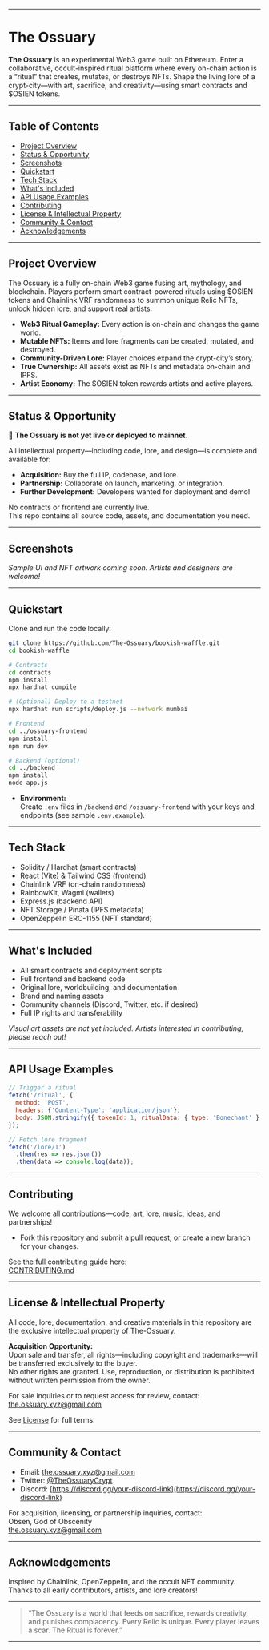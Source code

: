 
---

# The Ossuary

**The Ossuary** is an experimental Web3 game built on Ethereum. Enter a collaborative, occult-inspired ritual platform where every on-chain action is a “ritual” that creates, mutates, or destroys NFTs. Shape the living lore of a crypt-city—with art, sacrifice, and creativity—using smart contracts and $OSIEN tokens.

---

## Table of Contents

- [Project Overview](#project-overview)
- [Status & Opportunity](#status--opportunity)
- [Screenshots](#screenshots)
- [Quickstart](#quickstart)
- [Tech Stack](#tech-stack)
- [What's Included](#whats-included)
- [API Usage Examples](#api-usage-examples)
- [Contributing](#contributing)
- [License & Intellectual Property](#license--intellectual-property)
- [Community & Contact](#community--contact)
- [Acknowledgements](#acknowledgements)

---

## Project Overview

The Ossuary is a fully on-chain Web3 game fusing art, mythology, and blockchain. Players perform smart contract-powered rituals using $OSIEN tokens and Chainlink VRF randomness to summon unique Relic NFTs, unlock hidden lore, and support real artists.

- **Web3 Ritual Gameplay:** Every action is on-chain and changes the game world.
- **Mutable NFTs:** Items and lore fragments can be created, mutated, and destroyed.
- **Community-Driven Lore:** Player choices expand the crypt-city’s story.
- **True Ownership:** All assets exist as NFTs and metadata on-chain and IPFS.
- **Artist Economy:** The $OSIEN token rewards artists and active players.

---

## Status & Opportunity

🚧 **The Ossuary is not yet live or deployed to mainnet.**

All intellectual property—including code, lore, and design—is complete and available for:

- **Acquisition:** Buy the full IP, codebase, and lore.
- **Partnership:** Collaborate on launch, marketing, or integration.
- **Further Development:** Developers wanted for deployment and demo!

No contracts or frontend are currently live.  
This repo contains all source code, assets, and documentation you need.

---

## Screenshots

*Sample UI and NFT artwork coming soon. Artists and designers are welcome!*

---

## Quickstart

Clone and run the code locally:

```bash
git clone https://github.com/The-Ossuary/bookish-waffle.git
cd bookish-waffle

# Contracts
cd contracts
npm install
npx hardhat compile

# (Optional) Deploy to a testnet
npx hardhat run scripts/deploy.js --network mumbai

# Frontend
cd ../ossuary-frontend
npm install
npm run dev

# Backend (optional)
cd ../backend
npm install
node app.js
```

- **Environment:**  
  Create `.env` files in `/backend` and `/ossuary-frontend` with your keys and endpoints (see sample `.env.example`).

---

## Tech Stack

- Solidity / Hardhat (smart contracts)
- React (Vite) & Tailwind CSS (frontend)
- Chainlink VRF (on-chain randomness)
- RainbowKit, Wagmi (wallets)
- Express.js (backend API)
- NFT.Storage / Pinata (IPFS metadata)
- OpenZeppelin ERC-1155 (NFT standard)

---

## What's Included

- All smart contracts and deployment scripts
- Full frontend and backend code
- Original lore, worldbuilding, and documentation
- Brand and naming assets
- Community channels (Discord, Twitter, etc. if desired)
- Full IP rights and transferability

*Visual art assets are not yet included. Artists interested in contributing, please reach out!*

---

## API Usage Examples

```js
// Trigger a ritual
fetch('/ritual', {
  method: 'POST',
  headers: {'Content-Type': 'application/json'},
  body: JSON.stringify({ tokenId: 1, ritualData: { type: 'Bonechant' } })
});

// Fetch lore fragment
fetch('/lore/1')
  .then(res => res.json())
  .then(data => console.log(data));
```

---

## Contributing

We welcome all contributions—code, art, lore, music, ideas, and partnerships!

- Fork this repository and submit a pull request, or create a new branch for your changes.

See the full contributing guide here:  
[CONTRIBUTING.md](https://github.com/The-Ossuary/bookish-waffle/blob/main/Contributing.md)

---

## License & Intellectual Property

All code, lore, documentation, and creative materials in this repository are the exclusive intellectual property of The-Ossuary.

**Acquisition Opportunity:**  
Upon sale and transfer, all rights—including copyright and trademarks—will be transferred exclusively to the buyer.  
No other rights are granted. Use, reproduction, or distribution is prohibited without written permission from the owner.

For sale inquiries or to request access for review, contact: the.ossuary.xyz@gmail.com

See [License](code/License.md) for full terms.

---

## Community & Contact

- Email: the.ossuary.xyz@gmail.com
- Twitter: [@TheOssuaryCrypt](https://twitter.com/TheOssuaryCrypt)
- Discord: [https://discord.gg/your-discord-link](https://discord.gg/your-discord-link)

For acquisition, licensing, or partnership inquiries, contact:  
Obsen, God of Obscenity  
the.ossuary.xyz@gmail.com

---

## Acknowledgements

Inspired by Chainlink, OpenZeppelin, and the occult NFT community.  
Thanks to all early contributors, artists, and lore creators!

---

> “The Ossuary is a world that feeds on sacrifice, rewards creativity, and punishes complacency. Every Relic is unique. Every player leaves a scar. The Ritual is forever.”

---

